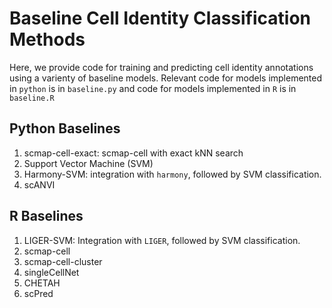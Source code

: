 # Baseline Cell Identity Classification Methods

Here, we provide code for training and predicting cell identity annotations using a varienty of baseline models.
Relevant code for models implemented in `python` is in `baseline.py` and code for models implemented in `R` is in `baseline.R`

## Python Baselines

1. scmap-cell-exact: scmap-cell with exact kNN search
2. Support Vector Machine (SVM)
3. Harmony-SVM: integration with `harmony`, followed by SVM classification.
4. scANVI

## R Baselines

1. LIGER-SVM: Integration with `LIGER`, followed by SVM classification.
2. scmap-cell
3. scmap-cell-cluster
4. singleCellNet
5. CHETAH
6. scPred